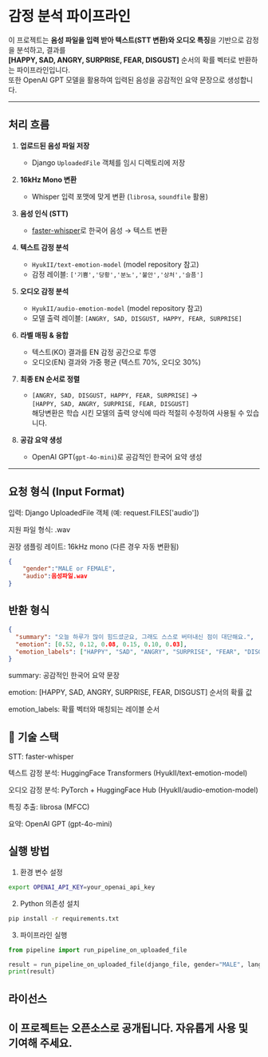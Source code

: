 # 감정 분석 파이프라인

이 프로젝트는 **음성 파일을 입력 받아 텍스트(STT 변환)와 오디오 특징**을 기반으로 감정을 분석하고, 결과를  
**[HAPPY, SAD, ANGRY, SURPRISE, FEAR, DISGUST]** 순서의 확률 벡터로 반환하는 파이프라인입니다.  
또한 OpenAI GPT 모델을 활용하여 입력된 음성을 공감적인 요약 문장으로 생성합니다.  

---

## 처리 흐름

1. **업로드된 음성 파일 저장**
   - Django `UploadedFile` 객체를 임시 디렉토리에 저장

2. **16kHz Mono 변환**
   - Whisper 입력 포맷에 맞게 변환 (`librosa`, `soundfile` 활용)

3. **음성 인식 (STT)**
   - [faster-whisper](https://github.com/guillaumekln/faster-whisper)로 한국어 음성 → 텍스트 변환

4. **텍스트 감정 분석**
   - `HyukII/text-emotion-model` (model repository 참고)
   - 감정 레이블: `['기쁨','당황','분노','불안','상처','슬픔']`

5. **오디오 감정 분석**
   - `HyukII/audio-emotion-model` (model repository 참고)
   - 모델 출력 레이블: `[ANGRY, SAD, DISGUST, HAPPY, FEAR, SURPRISE]`

6. **라벨 매핑 & 융합**
   - 텍스트(KO) 결과를 EN 감정 공간으로 투영
   - 오디오(EN) 결과와 가중 평균 (텍스트 70%, 오디오 30%)

7. **최종 EN 순서로 정렬**
   - `[ANGRY, SAD, DISGUST, HAPPY, FEAR, SURPRISE]` →  
     `[HAPPY, SAD, ANGRY, SURPRISE, FEAR, DISGUST]`      
     해당변환은 학습 시킨 모델의 출력 양식에 따라 적절히 수정하여 사용될 수 있습니다.

8. **공감 요약 생성**
   - OpenAI GPT(`gpt-4o-mini`)로 공감적인 한국어 요약 생성

---
## 요청 형식 (Input Format)

입력: Django UploadedFile 객체 (예: request.FILES['audio'])

지원 파일 형식: .wav

권장 샘플링 레이트: 16kHz mono (다른 경우 자동 변환됨)

``` json
{
	"gender":"MALE or FEMALE",
	"audio":음성파일.wav
}
```

## 반환 형식

```json
{
  "summary": "오늘 하루가 많이 힘드셨군요, 그래도 스스로 버텨내신 점이 대단해요.",
  "emotion": [0.52, 0.12, 0.08, 0.15, 0.10, 0.03],
  "emotion_labels": ["HAPPY", "SAD", "ANGRY", "SURPRISE", "FEAR", "DISGUST"]
}
```
summary: 공감적인 한국어 요약 문장

emotion: [HAPPY, SAD, ANGRY, SURPRISE, FEAR, DISGUST] 순서의 확률 값

emotion_labels: 확률 벡터와 매칭되는 레이블 순서

## 🔧 기술 스택
STT: faster-whisper

텍스트 감정 분석: HuggingFace Transformers (HyukII/text-emotion-model)

오디오 감정 분석: PyTorch + HuggingFace Hub (HyukII/audio-emotion-model)

특징 추출: librosa (MFCC)

요약: OpenAI GPT (gpt-4o-mini)

## 실행 방법
1. 환경 변수 설정
``` bash
export OPENAI_API_KEY=your_openai_api_key
```
2. Python 의존성 설치
``` bash
pip install -r requirements.txt
```
3. 파이프라인 실행
``` python
from pipeline import run_pipeline_on_uploaded_file

result = run_pipeline_on_uploaded_file(django_file, gender="MALE", lang="ko")
print(result)
```

## 라이선스
이 프로젝트는 오픈소스로 공개됩니다.  자유롭게 사용 및 기여해 주세요.
---
